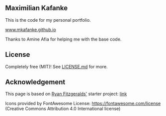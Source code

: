 ## Maximilian Kafanke

This is the code for my personal portfolio.

www.mkafanke.github.io

Thanks to Amine Afia for helping me with the base code.

## License

Completely free (MIT)! See [LICENSE.md](LICENSE.md) for more.

## Acknowledgement

This page is based on [Ryan Fitzgeralds'](https://github.com/RyanFitzgerald) starter project: [link](https://github.com/RyanFitzgerald/devportfolio)

Icons provided by FontAwesome License: https://fontawesome.com/license (Creative Commons Attribution 4.0 International license)

